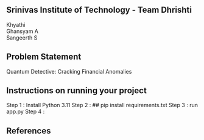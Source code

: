 ## Srinivas Institute of Technology - Team Dhrishti
Khyathi <br>
 Ghansyam A <br>
 Sangeerth S
## Problem Statement
Quantum Detective: Cracking Financial Anomalies

## Instructions on running your project
Step 1 : Install Python 3.11
Step 2 : ## pip install requirements.txt
Step 3 : run app.py
Step 4 : 
## References
